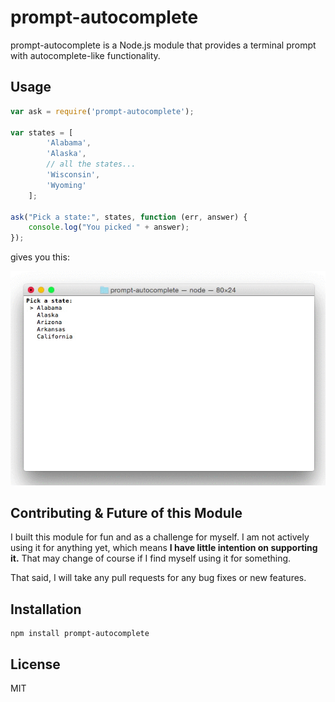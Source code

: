 # prompt-autocomplete

prompt-autocomplete is a Node.js module that provides a terminal prompt with autocomplete-like functionality. 



## Usage

```js
var ask = require('prompt-autocomplete');

var states = [
        'Alabama',
        'Alaska',
        // all the states...
        'Wisconsin',
        'Wyoming'
    ];

ask("Pick a state:", states, function (err, answer) {
    console.log("You picked " + answer);
});
```

gives you this:

![Alt text](demo.gif?raw=true "prompt-autocomplete demo")



## Contributing & Future of this Module

I built this module for fun and as a challenge for myself. I am not actively using it for anything yet, which means **I have little intention on supporting it.** That may change of course if I find myself using it for something. 

That said, I will take any pull requests for any bug fixes or new features. 



## Installation

```
npm install prompt-autocomplete
```



## License 

MIT
